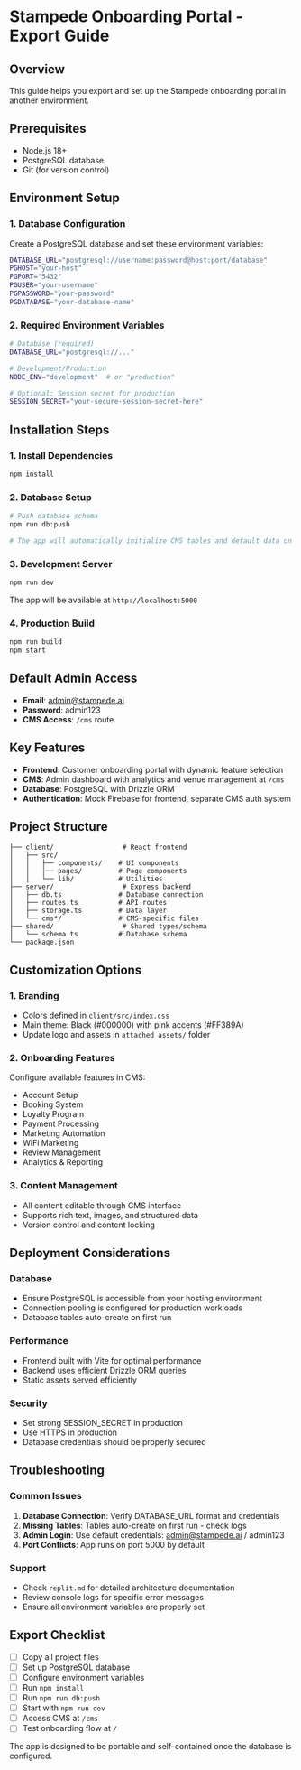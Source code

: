 # Stampede Onboarding Portal - Export Guide

## Overview
This guide helps you export and set up the Stampede onboarding portal in another environment.

## Prerequisites
- Node.js 18+ 
- PostgreSQL database
- Git (for version control)

## Environment Setup

### 1. Database Configuration
Create a PostgreSQL database and set these environment variables:
```bash
DATABASE_URL="postgresql://username:password@host:port/database"
PGHOST="your-host"
PGPORT="5432"
PGUSER="your-username"
PGPASSWORD="your-password"
PGDATABASE="your-database-name"
```

### 2. Required Environment Variables
```bash
# Database (required)
DATABASE_URL="postgresql://..."

# Development/Production
NODE_ENV="development"  # or "production"

# Optional: Session secret for production
SESSION_SECRET="your-secure-session-secret-here"
```

## Installation Steps

### 1. Install Dependencies
```bash
npm install
```

### 2. Database Setup
```bash
# Push database schema
npm run db:push

# The app will automatically initialize CMS tables and default data on first run
```

### 3. Development Server
```bash
npm run dev
```
The app will be available at `http://localhost:5000`

### 4. Production Build
```bash
npm run build
npm start
```

## Default Admin Access
- **Email**: admin@stampede.ai
- **Password**: admin123
- **CMS Access**: `/cms` route

## Key Features
- **Frontend**: Customer onboarding portal with dynamic feature selection
- **CMS**: Admin dashboard with analytics and venue management at `/cms`
- **Database**: PostgreSQL with Drizzle ORM
- **Authentication**: Mock Firebase for frontend, separate CMS auth system

## Project Structure
```
├── client/                 # React frontend
│   ├── src/
│   │   ├── components/    # UI components
│   │   ├── pages/         # Page components
│   │   └── lib/           # Utilities
├── server/                 # Express backend
│   ├── db.ts              # Database connection
│   ├── routes.ts          # API routes
│   ├── storage.ts         # Data layer
│   └── cms*/              # CMS-specific files
├── shared/                 # Shared types/schema
│   └── schema.ts          # Database schema
└── package.json
```

## Customization Options

### 1. Branding
- Colors defined in `client/src/index.css`
- Main theme: Black (#000000) with pink accents (#FF389A)
- Update logo and assets in `attached_assets/` folder

### 2. Onboarding Features
Configure available features in CMS:
- Account Setup
- Booking System  
- Loyalty Program
- Payment Processing
- Marketing Automation
- WiFi Marketing
- Review Management
- Analytics & Reporting

### 3. Content Management
- All content editable through CMS interface
- Supports rich text, images, and structured data
- Version control and content locking

## Deployment Considerations

### Database
- Ensure PostgreSQL is accessible from your hosting environment
- Connection pooling is configured for production workloads
- Database tables auto-create on first run

### Performance
- Frontend built with Vite for optimal performance
- Backend uses efficient Drizzle ORM queries
- Static assets served efficiently

### Security
- Set strong SESSION_SECRET in production
- Use HTTPS in production
- Database credentials should be properly secured

## Troubleshooting

### Common Issues
1. **Database Connection**: Verify DATABASE_URL format and credentials
2. **Missing Tables**: Tables auto-create on first run - check logs
3. **Admin Login**: Use default credentials: admin@stampede.ai / admin123
4. **Port Conflicts**: App runs on port 5000 by default

### Support
- Check `replit.md` for detailed architecture documentation
- Review console logs for specific error messages
- Ensure all environment variables are properly set

## Export Checklist
- [ ] Copy all project files
- [ ] Set up PostgreSQL database
- [ ] Configure environment variables
- [ ] Run `npm install`
- [ ] Run `npm run db:push`
- [ ] Start with `npm run dev`
- [ ] Access CMS at `/cms`
- [ ] Test onboarding flow at `/`

The app is designed to be portable and self-contained once the database is configured.